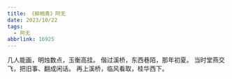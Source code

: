 ```yaml
---
title: 《柳梢青》阿无
date: 2023/10/22
tags:
  - 阿无
abbrlink: 16925
---
```

几人能画，明烛数点，玉衡高挂。
偕过溪桥，东西巷陌，那年初夏。
当时堂燕交飞，把旧事、翻成闲话。
再上溪桥，临风看取，桂华西下。
